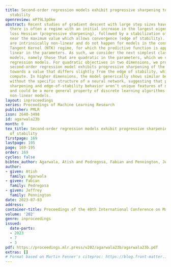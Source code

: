 ```yaml
---
title: Second-order regression models exhibit progressive sharpening to the edge of
  stability
openreview: mP79L3pOke
abstract: Recent studies of gradient descent with large step sizes have shown that
  there is often a regime with an initial increase in the largest eigenvalue of the
  loss Hessian (progressive sharpening), followed by a stabilization of the eigenvalue
  near the maximum value which allows convergence (edge of stability). These phenomena
  are intrinsically non-linear and do not happen for models in the constant Neural
  Tangent Kernel (NTK) regime, for which the predictive function is approximately
  linear in the parameters. As such, we consider the next simplest class of predictive
  models, namely those that are quadratic in the parameters, which we call second-order
  regression models. For quadratic objectives in two dimensions, we prove that this
  second-order regression model exhibits progressive sharpening of the NTK eigenvalue
  towards a value that differs slightly from the edge of stability, which we explicitly
  compute. In higher dimensions, the model generically shows similar behavior, even
  without the specific structure of a neural network, suggesting that progressive
  sharpening and edge-of-stability behavior aren’t unique features of neural networks,
  and could be a more general property of discrete learning algorithms in high-dimensional
  non-linear models.
layout: inproceedings
series: Proceedings of Machine Learning Research
publisher: PMLR
issn: 2640-3498
id: agarwala23b
month: 0
tex_title: Second-order regression models exhibit progressive sharpening to the edge
  of stability
firstpage: 169
lastpage: 195
page: 169-195
order: 169
cycles: false
bibtex_author: Agarwala, Atish and Pedregosa, Fabian and Pennington, Jeffrey
author:
- given: Atish
  family: Agarwala
- given: Fabian
  family: Pedregosa
- given: Jeffrey
  family: Pennington
date: 2023-07-03
address: 
container-title: Proceedings of the 40th International Conference on Machine Learning
volume: '202'
genre: inproceedings
issued:
  date-parts:
  - 2023
  - 7
  - 3
pdf: https://proceedings.mlr.press/v202/agarwala23b/agarwala23b.pdf
extras: []
# Format based on Martin Fenner's citeproc: https://blog.front-matter.io/posts/citeproc-yaml-for-bibliographies/
---
```

